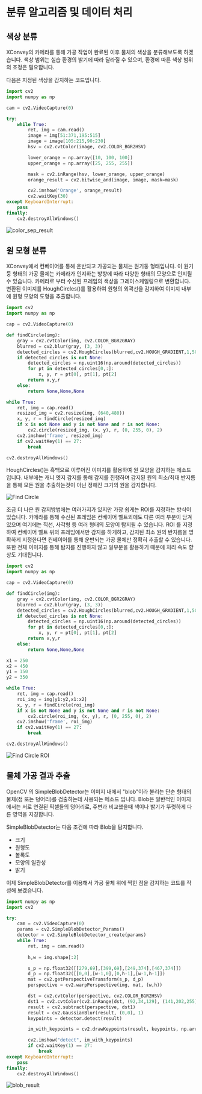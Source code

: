 # 분류 알고리즘 및 데이터 처리 

## 색상 분류 
XConvey의 카메라를 통해 가공 작업이 완료된 이후 물체의 색상을 분류해보도록 하겠습니다. 색상 범위는 실습 환경의 밝기에 따라 달라질 수 있으며, 환경에 따른 색상 범위의 조정은 필요합니다. 

다음은 지정된 색상을 감지하는 코드입니다. 

```python
import cv2
import numpy as np

cam = cv2.VideoCapture(0)

try:
    while True:
        ret, img = cam.read()
        image = img[51:371,195:515]
        image = image[105:215,90:230]
        hsv = cv2.cvtColor(image, cv2.COLOR_BGR2HSV)

        lower_orange = np.array([10, 100, 100])  
        upper_orange = np.array([25, 255, 255]) 

        mask = cv2.inRange(hsv, lower_orange, upper_orange)
        orange_result = cv2.bitwise_and(image, image, mask=mask)

        cv2.imshow('Orange', orange_result)
        cv2.waitKey(30)
except KeyboardInterrupt:
    pass
finally:
    cv2.destroyAllWindows()
```

![color_sep_result](res/)

## 원 모형 분류 
XConvey에서 컨베이어를 통해 운반되고 가공되는 물체는 원기둥 형태입니다. 이 원기둥 형태의 가공 물체는 카메라가 인지하는 방향에 따라 다양한 형태의 모양으로 인지될 수 있습니다. 카메라로 부터 수신된 프레임의 색상을 그레이스케일링으로 변환합니다. 변환된 이미지를 HoughCircles()를 활용하여 원형의 외곽선을 감지하여 이미지 내부에 원형 모양의 도형을 추출합니다. 

```python
import cv2
import numpy as np

cap = cv2.VideoCapture(0)

def findCircle(img):
    gray = cv2.cvtColor(img, cv2.COLOR_BGR2GRAY)
    blurred = cv2.blur(gray, (3, 3))
    detected_circles = cv2.HoughCircles(blurred,cv2.HOUGH_GRADIENT,1,50,param1=50,param2=35, minRadius=35,maxRadius=50)
    if detected_circles is not None:
        detected_circles = np.uint16(np.around(detected_circles))
        for pt in detected_circles[0,:]:
            x, y, r = pt[0], pt[1], pt[2]
        return x,y,r
    else:
        return None,None,None

while True:
    ret, img = cap.read()
    resized_img = cv2.resize(img, (640,480))
    x, y, r = findCircle(resized_img)
    if x is not None and y is not None and r is not None:
        cv2.circle(resized_img, (x, y), r, (0, 255, 0), 2)
    cv2.imshow('frame', resized_img)
    if cv2.waitKey(1) == 27:
        break

cv2.destroyAllWindows()
```

HoughCircles()는 흑백으로 이루어진 이미지를 활용하여 원 모양을 감지하는 메소드입니다. 내부에는 캐니 엣지 감지를 통해 감지를 진행하며 감지된 원의 최소/최대 반지름을 통해 모든 원을 추출하는것이 아닌 정해진 크기의 원을 감지합니다. 

![Find Circle](res/find_circle.png)

조금 더 나은 원 감지방법에는 여러가지가 있지만 가장 쉽게는 ROI를 지정하는 방식이 있습니다. 카메라를 통해 수신된 프레임은 컨베이어 벨트외에도 다른 여러 부분이 담겨 있으며 여기에는 직선, 사각형 등 여러 형태의 모양이 탐지될 수 있습니다. ROI 를 지정하여 컨베이어 벨트 위의 프레임에서만 감지를 하게하고, 감지된 최소 원의 반지름을 명확하게 지정한다면 컨베이어를 통해 운반되는 가공 물체만 정확히 추출할 수 있습니다. 또한 전체 이미지를 통해 탐지를 진행하지 않고 일부분을 활용하기 때문에 처리 속도 향상도 기대됩니다. 

```python
import cv2
import numpy as np

cap = cv2.VideoCapture(0)

def findCircle(img):
    gray = cv2.cvtColor(img, cv2.COLOR_BGR2GRAY)
    blurred = cv2.blur(gray, (3, 3))
    detected_circles = cv2.HoughCircles(blurred,cv2.HOUGH_GRADIENT,1,50,param1=50,param2=35, minRadius=35,maxRadius=50)
    if detected_circles is not None:
        detected_circles = np.uint16(np.around(detected_circles))
        for pt in detected_circles[0,:]:
            x, y, r = pt[0], pt[1], pt[2]
        return x,y,r
    else:
        return None,None,None

x1 = 250
x2 = 450 
y1 = 150
y2 = 350

while True:
    ret, img = cap.read()
    roi_img = img[y1:y2,x1:x2]
    x, y, r = findCircle(roi_img)
    if x is not None and y is not None and r is not None:
        cv2.circle(roi_img, (x, y), r, (0, 255, 0), 2)
    cv2.imshow('frame', roi_img)
    if cv2.waitKey(1) == 27:
        break

cv2.destroyAllWindows()
```

![Find Circle ROI](res/find_circle_roi.png)

## 물체 가공 결과 추출 
OpenCV 의 SimpleBlobDetector는 이미지 내에서 "blob"이라 불리는 단순 형태의 물체(점 또는 덩어리)를 검출하는데 사용되는 메소드 입니다. Blob은 일반적인 이미지에서는 서로 연결된 픽셀들의 덩어리로, 주변과 비교했을때 색이나 밝기가 뚜렷하게 다른 영역을 지칭합니다. 

SimpleBlobDetector는 다음 조건에 따라 Blob을 탐지합니다.

- 크기 
- 원형도 
- 볼록도 
- 모양의 일관성 
- 밝기 

이제 SimpleBlobDetector를 이용해서 가공 물체 위에 찍힌 점을 감지하는 코드를 작성해 보겠습니다. 

```python 
import numpy as np
import cv2

try:
    cam = cv2.VideoCapture(0)
    params = cv2.SimpleBlobDetector_Params()
    detector = cv2.SimpleBlobDetector_create(params)
    while True:
        ret, img = cam.read()
        
        h,w = img.shape[:2]

        s_p = np.float32([[279,69],[399,69],[249,374],[467,374]])
        d_p = np.float32([[0,0],[w-1,0],[0,h-1],[w-1,h-1]])
        mat = cv2.getPerspectiveTransform(s_p, d_p)
        perspective = cv2.warpPerspective(img, mat, (w,h))

        dst = cv2.cvtColor(perspective, cv2.COLOR_BGR2HSV)
        dst1 = cv2.cvtColor(cv2.inRange(dst, (92,34,129), (141,202,255)), cv2.COLOR_GRAY2BGR)
        result = cv2.subtract(perspective, dst1)
        result = cv2.GaussianBlur(result, (0,0), 1)
        keypoints = detector.detect(result)

        im_with_keypoints = cv2.drawKeypoints(result, keypoints, np.array([]), (0,0,255), cv2.DRAW_MATCHES_FLAGS_DRAW_RICH_KEYPOINTS)

        cv2.imshow("detect", im_with_keypoints)
        if cv2.waitKey(1) == 27:
            break
except KeyboardInterrupt:
    pass
finally:
    cv2.destroyAllWindows()
``` 

![blob_result](res/find_blob.png)